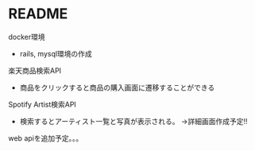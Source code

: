 # README

docker環境

* rails, mysql環境の作成

楽天商品検索API

* 商品をクリックすると商品の購入画面に遷移することができる

Spotify Artist検索API

* 検索するとアーティスト一覧と写真が表示される。
->詳細画面作成予定!!

web apiを追加予定。。。
